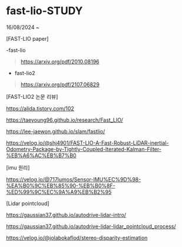# fast-lio-STUDY
16/08/2024 ~ 

[FAST-LIO paper]

-fast-lio
> https://arxiv.org/pdf/2010.08196

- fast-lio2
> https://arxiv.org/pdf/2107.06829



[FAST-LIO2 논문 리뷰]

https://alida.tistory.com/102

https://taeyoung96.github.io/research/Fast_LIO/

https://lee-jaewon.github.io/slam/fastlio/

https://velog.io/@shj4901/FAST-LIO-A-Fast-Robust-LiDAR-inertial-Odometry-Package-by-Tightly-Coupled-Iterated-Kalman-Filter-%EB%A6%AC%EB%B7%B0



[imu 원리]

https://velog.io/@717lumos/Sensor-IMU%EC%9D%98-%EA%B0%9C%EB%85%90-%EB%B0%8F-%ED%99%9C%EC%9A%A9%EB%B2%95



[Lidar pointcloud]

https://gaussian37.github.io/autodrive-lidar-intro/

https://gaussian37.github.io/autodrive-lidar-lidar_pointcloud_process/

https://velog.io/@jolabokaflod/stereo-disparity-estimation





